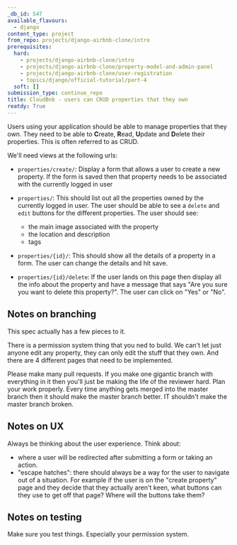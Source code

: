 ```yaml
---
_db_id: 547
available_flavours:
  - django
content_type: project
from_repo: projects/django-airbnb-clone/intro
prerequisites:
  hard:
    - projects/django-airbnb-clone/intro
    - projects/django-airbnb-clone/property-model-and-admin-panel
    - projects/django-airbnb-clone/user-registration
    - topics/django/official-tutorial/part-4
  soft: []
submission_type: continue_repo
title: CloudBnb - users can CRUD properties that they own
reatdy: True
---
```


Users using your application should be able to manage properties that they own. They need to be able to **C**reate, **R**ead, **U**pdate and **D**elete their properties. This is often referred to as CRUD.

We'll need views at the following urls:

- `properties/create/`: Display a form that allows a user to create a new property. If the form is saved then that property needs to be associated with the currently logged in user

- `properties/`: This should list out all the properties owned by the currently logged in user. The user should be able to see a `delete` and `edit` buttons for the different properties.
  The user should see:

  - the main image associated with the property
  - the location and description
  - tags

- `properties/{id}/`: This should show all the details of a property in a form. The user can change the details and hit save.

- `properties/{id}/delete`: If the user lands on this page then display all the info about the property and have a message that says "Are you sure you want to delete this property?". The user can click on "Yes" or "No".

## Notes on branching

This spec actually has a few pieces to it.

There is a permission system thing that you ned to build. We can't let just anyone edit any property, they can only edit the stuff that they own. And there are 4 different pages that need to be implemented.

Please make many pull requests. If you make one gigantic branch with everything in it then you'll just be making the life of the reviewer hard. Plan your work properly. Every time anything gets merged into the master branch then it should make the master branch better. IT shouldn't make the master branch broken.

## Notes on UX

Always be thinking about the user experience. Think about:

- where a user will be redirected after submitting a form or taking an action.
- "escape hatches": there should always be a way for the user to navigate out of a situation. For example if the user is on the "create property" page and they decide that they actually aren't keen, what buttons can they use to get off that page? Where will the buttons take them?

## Notes on testing

Make sure you test things. Especially your permission system.
